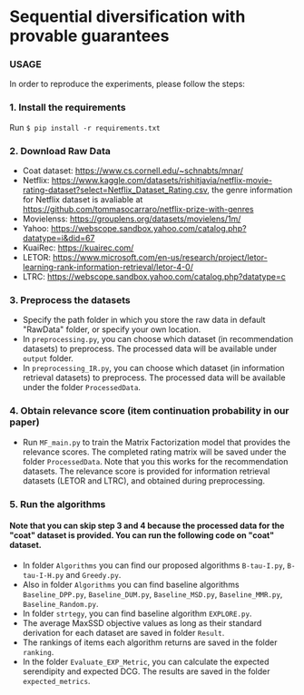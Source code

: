 # Sequential diversification with provable guarantees

### USAGE
In order to reproduce the experiments, please follow the steps:

### 1. Install the requirements
   Run `$ pip install -r requirements.txt`
### 2. Download Raw Data
- Coat dataset: https://www.cs.cornell.edu/~schnabts/mnar/
- Netflix: https://www.kaggle.com/datasets/rishitjavia/netflix-movie-rating-dataset?select=Netflix_Dataset_Rating.csv, the genre information for Netflix dataset is avaliable at https://github.com/tommasocarraro/netflix-prize-with-genres
- Movielenss: https://grouplens.org/datasets/movielens/1m/
- Yahoo: https://webscope.sandbox.yahoo.com/catalog.php?datatype=i&did=67
- KuaiRec: https://kuairec.com/
- LETOR: https://www.microsoft.com/en-us/research/project/letor-learning-rank-information-retrieval/letor-4-0/
- LTRC: https://webscope.sandbox.yahoo.com/catalog.php?datatype=c

### 3. Preprocess the datasets 
- Specify the path folder in which you store the raw data in default "RawData" folder, or specify your own location.
- In `preprocessing.py`, you can choose which dataset (in recommendation datasets) to preprocess. The processed data will be available under `output` folder.
- In `preprocessing_IR.py`, you can choose which dataset (in information retrieval datasets) to preprocess. The processed data will be available under the folder `ProcessedData`.

### 4. Obtain relevance score (item continuation probability in our paper)
- Run `MF_main.py` to train the Matrix Factorization model that provides the relevance scores. The completed rating matrix will be saved under the folder `ProcessedData`. Note that you this works for the recommendation datasets. The relevance score is provided for information retrieval datasets (LETOR and LTRC), and obtained during preprocessing.

### 5. Run the algorithms 
#### Note that you can skip step 3 and 4 because the processed data for the "coat" dataset is provided. You can run the following code on "coat" dataset.
- In folder `Algorithms` you can find our proposed algorithms `B-tau-I.py`, `B-tau-I-H.py` and `Greedy.py`.
- Also in folder `Algorithms` you can find baseline algorithms `Baseline_DPP.py`, `Baseline_DUM.py`, `Baseline_MSD.py`, `Baseline_MMR.py`, `Baseline_Random.py`.
- In folder `strtegy`, you can find baseline algorithm `EXPLORE.py`.
- The average MaxSSD objective values as long as their standard derivation for each dataset are saved in folder `Result`.
- The rankings of items each algorithm returns are saved in the folder `ranking`.
- In the folder `Evaluate_EXP_Metric`, you can calculate the expected serendipity and expected DCG. The results are saved in the folder `expected_metrics`.


